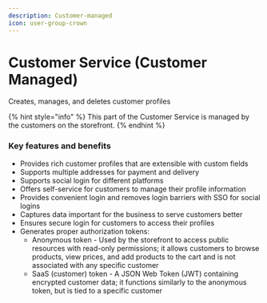 ```yaml
---
description: Customer-managed
icon: user-group-crown
---
```


# Customer Service (Customer Managed)

Creates, manages, and deletes customer profiles

{% hint style="info" %}
This part of the Customer Service is managed by the customers on the storefront.
{% endhint %}

### Key features and benefits

* Provides rich customer profiles that are extensible with custom fields
* Supports multiple addresses for payment and delivery
* Supports social login for different platforms
* Offers self-service for customers to manage their profile information
* Provides convenient login and removes login barriers with SSO for social logins
* Captures data important for the business to serve customers better
* Ensures secure login for customers to access their profiles
* Generates proper authorization tokens:
    * Anonymous token - Used by the storefront to access public resources with read-only permissions; it allows customers to browse products, view prices, and add products to the cart and is not associated with any specific customer
    * SaaS (customer) token - A JSON Web Token (JWT) containing encrypted customer data; it functions similarly to the anonymous token, but is tied to a specific customer
